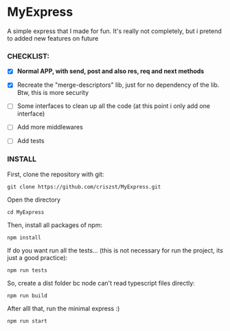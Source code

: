 # MyExpress
A simple express that I made for fun. It's really not completely, but i pretend to added new features on future

### CHECKLIST:
- [x] __Normal APP, with send, post and also res, req and next methods__
- [x] Recreate the "merge-descriptors" lib, just for no dependency of the lib. Btw, this is more security
- [ ] Some interfaces to clean up all the code (at this point i only add one interface)
- [ ] Add more middlewares
- [ ] Add tests


### INSTALL

First, clone the repository with git:

```
git clone https://github.com/criszst/MyExpress.git
```

Open the directory
```
cd MyExpress
```

Then, install all packages of npm:

```
npm install
```
If do you want run all the tests... (this is not necessary for run the project, its just a good practice):

```
npm run tests
```

So, create a dist folder bc node can't read typescript files directly:
```
npm run build
```

After alll that, run the minimal express :)
```
npm run start
```
